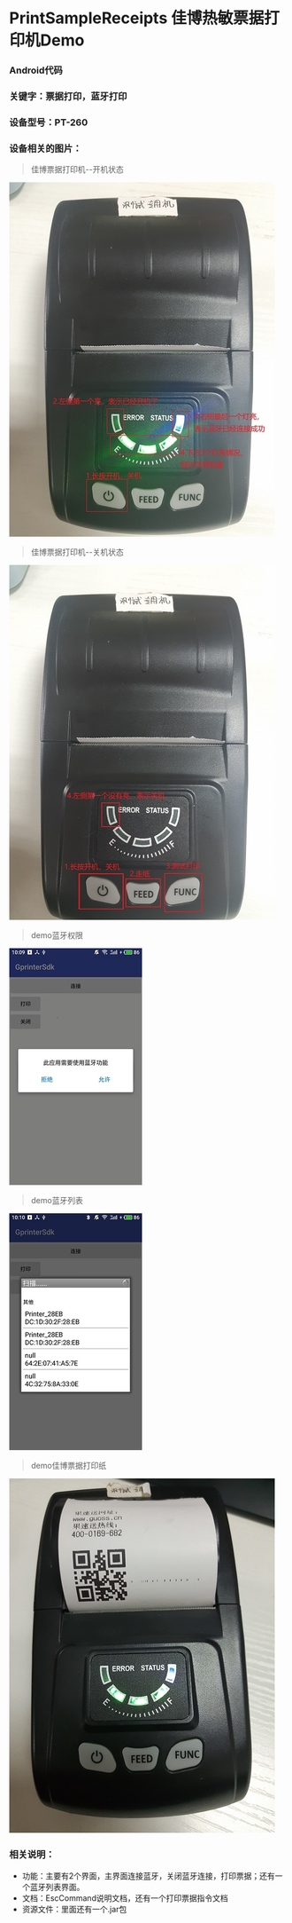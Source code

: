 # PrintSampleReceipts 佳博热敏票据打印机Demo

### Android代码

### 关键字：票据打印，蓝牙打印

### 设备型号：PT-260

### 设备相关的图片：
>佳博票据打印机--开机状态
 
![avatar](/imgs/jb_pt_open.jpg)

>佳博票据打印机--关机状态

![avatar](/imgs/jb_pt_turn_off.jpg)

>demo蓝牙权限

![avatar](/imgs/demo1.jpg)

>demo蓝牙列表

![avatar](/imgs/demo2.jpg)

>demo佳博票据打印纸

![avatar](/imgs/demo3.jpg)



### 相关说明：
- 功能：主要有2个界面，主界面连接蓝牙，关闭蓝牙连接，打印票据；还有一个蓝牙列表界面。
- 文档：EscCommand说明文档，还有一个打印票据指令文档
- 资源文件：里面还有一个.jar包
